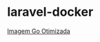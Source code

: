 # laravel-docker

<a href="https://cloud.docker.com/repository/docker/jeanfprado/codeeducation" >Imagem Go Otimizada</a>
